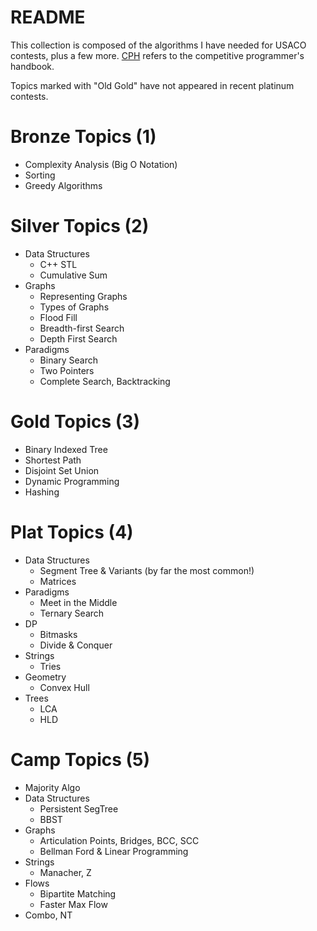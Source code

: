 # README

This collection is composed of the algorithms I have needed for USACO contests, plus a few more. [CPH](https://cses.fi/book.pdf) refers to the competitive programmer's handbook.

Topics marked with "Old Gold" have not appeared in recent platinum contests.

# Bronze Topics (1)

  * Complexity Analysis (Big O Notation)
  * Sorting
  * Greedy Algorithms

# Silver Topics (2)

  * Data Structures
    * C++ STL
    * Cumulative Sum
  * Graphs
    * Representing Graphs
    * Types of Graphs 
    * Flood Fill
    * Breadth-first Search
    * Depth First Search
  * Paradigms
    * Binary Search
    * Two Pointers 
    * Complete Search, Backtracking

# Gold Topics (3)

  * Binary Indexed Tree
  * Shortest Path
  * Disjoint Set Union
  * Dynamic Programming
  * Hashing

# Plat Topics (4)

  * Data Structures
    * Segment Tree & Variants (by far the most common!)
    * Matrices
  * Paradigms
    * Meet in the Middle
    * Ternary Search
  * DP
    * Bitmasks
    * Divide & Conquer
  * Strings
    * Tries
  * Geometry
    * Convex Hull
  * Trees
    * LCA
    * HLD

# Camp Topics (5)

  * Majority Algo
  * Data Structures
    * Persistent SegTree
    * BBST
  * Graphs
    * Articulation Points, Bridges, BCC, SCC
    * Bellman Ford & Linear Programming
  * Strings
    * Manacher, Z
  * Flows
    * Bipartite Matching
    * Faster Max Flow
  * Combo, NT
